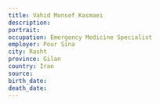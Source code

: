 ```yaml
---
title: Vahid Monsef Kasmaei
description: 
portrait: 
occupation: Emergency Medicine Specialist	
employer: Pour Sina
city: Rasht
province: Gilan
country: Iran
source: 
birth_date: 
death_date: 
---
```


